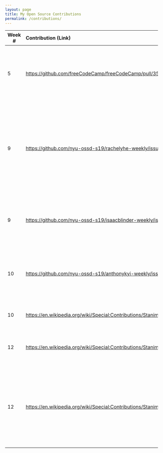 ```yaml
---
layout: page
title: My Open Source Contributions
permalink: /contributions/
---
```


<!-- 
Type of the contribution should be "Wikipedia edit", "OpenStreet Map feature", "Documentation", "Course website", "Blog", 
"Browse Add-on", etc. 

The description should include a brief summary of what you did. 

Replace the first row with your contribution. 

--> 





| Week #       | Contribution (Link)  | Type  | Description | 
|---|:---|:---|:---| 
|  5   |  https://github.com/freeCodeCamp/freeCodeCamp/pull/35511   |  pull request FreeCodeCamp   |  I tried to get into the community by making a simple solution to a data structures question on adjacency lists in Javascript.    |
|  9   | https://github.com/nyu-ossd-s19/rachelyhe-weekly/issues/3    |  issue report blog   |  I found more obvious errors like broken links already having been marked as issues by other students back in the beginning of the semester so I decided to suggest maybe updating the default picture on a blog for a student.   |
|  9   | https://github.com/nyu-ossd-s19/isaacblinder-weekly/issues/3  | issue report blog   |  I think the student may need to update his contributions.md so that it is not about his blog posts.
|  10  | https://github.com/nyu-ossd-s19/anthonykyi-weekly/issues/6    | issue report blog   |  I think the student's links on his contributions.md can be more specific so that one can locate his pull requests more readily.
|  10  | https://en.wikipedia.org/wiki/Special:Contributions/StanimalNYM   | Wikipedia   | I added a grammar fix to a page about Senait Fisseha.
|  12  | https://en.wikipedia.org/wiki/Special:Contributions/StanimalNYM   | Wikipedia   |  I made grammar fixes and improved diction for an article on Crawford Productions.
|  12  | https://en.wikipedia.org/wiki/Special:Contributions/StanimalNYM   | Wikipedia   |  I added information about José Fernández, a MLB pitcher who played for the Miami Marlins from 2013-2016 and tragically passed away in the middle of the 2016 season.  |

